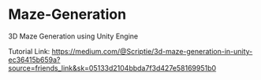 # Maze-Generation
3D Maze Generation using Unity Engine

Tutorial Link: https://medium.com/@Scriptie/3d-maze-generation-in-unity-ec36415b659a?source=friends_link&sk=05133d2104bbda7f3d427e58169951b0
